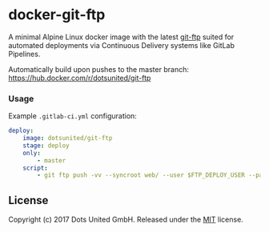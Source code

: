 docker-git-ftp
==============

A minimal Alpine Linux docker image with the latest
[git-ftp](https://github.com/git-ftp/git-ftp) suited for automated deployments
via Continuous Delivery systems like GitLab Pipelines.

Automatically build upon pushes to the master branch:
https://hub.docker.com/r/dotsunited/git-ftp

### Usage

Example `.gitlab-ci.yml` configuration:

```yml
deploy:
    image: dotsunited/git-ftp
    stage: deploy
    only:
        - master
    script:
        - git ftp push -vv --syncroot web/ --user $FTP_DEPLOY_USER --passwd $FTP_DEPLOY_PASSWORD $FTP_DEPLOY_HOST
```

License
-------

Copyright (c) 2017 Dots United GmbH.
Released under the [MIT](LICENSE) license.
